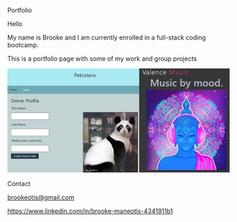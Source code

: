 Portfolio

Hello

My name is Brooke and I am currently enrolled in a full-stack coding bootcamp.

This is a portfolio page with some of my work and group projects

![Image of projects](images/projectpic.jpg)

Contact

brookeotis@gmail.com

https://www.linkedin.com/in/brooke-maneotis-4341911b1

